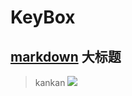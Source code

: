 # KeyBox
[markdown]("www.baidu.com")
大标题
------
>kankan 
![]("https://github.com/InnovatorZhang/KeyBox/raw/master/app/src/main/res/mipmap-hdpi/ic_app.png")

